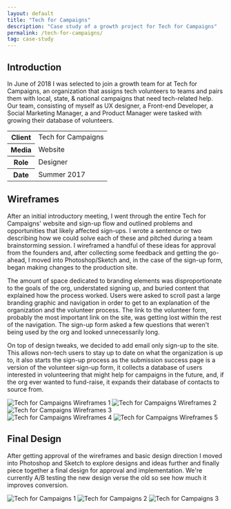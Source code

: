 ```yaml
---
layout: default
title: "Tech for Campaigns"
description: "Case study of a growth project for Tech for Campaigns"
permalink: /tech-for-campaigns/
tag: case-study
---
```


<section>
	<h2 class="visually-hidden">Introduction</h2>
	<div>
		<p>In June of 2018 I was selected to join a growth team for at Tech for Campaigns, an organization that assigns tech volunteers to teams and pairs them with local, state, & national campaigns that need tech-related help. Our team, consisting of myself as UX designer, a Front-end Developer, a Social Marketing Manager, a and Product Manager were tasked with growing their database of volunteers.</p>
	</div>
	<div>
		<table>
			<tbody>
				<tr>
					<th>Client</th>
					<td>Tech for Campaigns</td>
				</tr>
				<tr>
					<th>Media</th>
					<td>Website</td>
				</tr>
				<tr>
					<th>Role</th>
					<td>Designer</td>
				</tr>
				<tr>
					<th>Date</th>
					<td>Summer 2017</td>
				</tr>
			</tbody>
		</table>
	</div>
</section>
<section>
	<div>
		<h2>Wireframes</h2>
		<p>After an initial introductory meeting, I went through the entire Tech for Campaigns' website and sign-up flow and outlined problems and opportunities that likely affected sign-ups. I wrote a sentence or two describing how we could solve each of these and pitched during a team brainstorming session. I wireframed a handful of these ideas for approval from the founders and, after collecting some feedback and getting the go-ahead, I moved into Photoshop/Sketch and, in the case of the sign-up form, began making changes to the production site.</p>
		<p>The amount of space dedicated to branding elements was disproportionate to the goals of the org, understated signing up, and buried content that explained how the process worked. Users were asked to scroll past a large branding graphic and navigation in order to get to an explanation of the organization and the volunteer process. The link to the volunteer form, probably the most important link on the site, was getting lost within the rest of the navigation. The sign-up form asked a few questions that weren't being used by the org and looked unnecessarily long.</p>
		<p>On top of design tweaks, we decided to add email only sign-up to the site. This allows non-tech users to stay up to date on what the organization is up to, it also starts the sign-up process as the submission success page is a version of the volunteer sign-up form, it collects a database of users interested in volunteering that might help for campaigns in the future, and, if the org ever wanted to fund-raise, it expands their database of contacts to source from.</p>
	</div>
	<div>
		<img src="https://jessetrippe-cdn-173419.appspot.com/tfc-wireframe-01.png" alt="Tech for Campaigns Wireframes 1">
		<img src="https://jessetrippe-cdn-173419.appspot.com/tfc-wireframe-03.png" alt="Tech for Campaigns Wireframes 2">
		<img src="https://jessetrippe-cdn-173419.appspot.com/tfc-wireframe-04.png" alt="Tech for Campaigns Wireframes 3">
	</div>
	<div>
		<img src="https://jessetrippe-cdn-173419.appspot.com/tfc-wireframe-03.png" alt="Tech for Campaigns Wireframes 4">
		<img src="https://jessetrippe-cdn-173419.appspot.com/tfc-wireframe-02.png" alt="Tech for Campaigns Wireframes 5">
	</div>
</section>
<section>
	<div>
		<h2>Final Design</h2>
		<p>After getting approval of the wireframes and basic design direction I moved into Photoshop and Sketch to explore designs and ideas further and finally piece together a final design for approval and implementation. We're currently A/B testing the new design verse the old so see how much it improves conversion.</p>
	</div>
	<div class="span-2">
		<img src="https://jessetrippe-cdn-173419.appspot.com/tfc-01.png" alt="Tech for Campaigns 1">
		<img src="https://jessetrippe-cdn-173419.appspot.com/tfc-02.png" alt="Tech for Campaigns 2">
		<img src="https://jessetrippe-cdn-173419.appspot.com/tfc-03.png" alt="Tech for Campaigns 3">
	</div>
</section>
